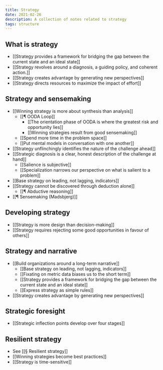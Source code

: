 ```yaml
---
title: Strategy
date: 2021-02-26
description: A collection of notes related to strategy
tags: structure
---
```


## What is strategy
- [[Strategy provides a framework for bridging the gap between the current state and an ideal state]]
- [[Strategy revolves around a diagnosis, a guiding policy, and coherent action.]]
- [[Strategy creates advantage by generating new perspectives]]
- [[Strategy directs resources to maximize the impact of effort]]


## Strategy and sensemaking
- [[Winning strategy is more about synthesis than analysis]]
	- [[¶ OODA Loop]]
		- [[The orientation phase of OODA is where the greatest risk and opportunity lies]]
		- [[Winning strategies result from good sensemaking]]
	- [[Spend more time in the problem space]]
	- [[Put mental models in conversation with one another]]
- [[Strategy unflinchingly identifies the nature of the challenge ahead]]
- [[Strategic diagnosis is a clear, honest description of the challenge at hand]]
	- [[Salience is subjective]]
	- [[Specialization narrows our perspective on what is salient to a problem]]
- [[Base strategy on leading, not lagging, indicators]]
- [[Strategy cannot be discovered through deduction alone]]
	- [[¶ Abductive reasoning]]
- [[¶ Sensemaking (Madsbjerg)]]

## Developing strategy
- [[Strategy is more design than decision-making]]
- [[Strategy requires rejecting some good opportunities in favour of others]]

## Strategy and narrative
- [[Build organizations around a long-term narrative]]
	- [[Base strategy on leading, not lagging, indicators]]
	- [[Fixating on metric data biases us to the short term]]
	- [[Strategy provides a framework for bridging the gap between the current state and an ideal state]]
	- [[Express strategy as simple rules]]
- [[Strategy creates advantage by generating new perspectives]]

## Strategic foresight
- [[Strategic inflection points develop over four stages]]


## Resilient strategy
- See [[§ Resilient strategy]]
- [[Winning strategies become best practices]]
- [[Strategy is time-sensitive]]